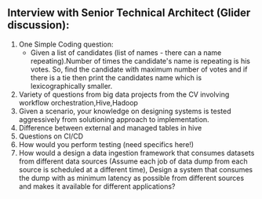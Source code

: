 ## Interview with Senior Technical Architect (Glider discussion):  
1. One Simple Coding question:
   - Given a list of candidates (list of names - there can a name repeating).Number of times the candidate's name is repeating is his votes. So, find the candidate with maximum number of votes and if there is a tie then print the candidates name which is lexicographically smaller.  
2. Variety of questions from big data projects from the CV involving workflow orchestration,Hive,Hadoop
3. Given a scenario, your knowledge on designing systems is tested aggressively from solutioning approach to implementation.
4. Difference between external and managed tables in hive
5. Questions on CI/CD
6. How would you perform testing (need specifics here!)
7. How would a design a data ingestion framework that consumes datasets from different data sources (Assume each job of data dump from each source is scheduled at a different time), Design a system that consumes the dump with as minimum latency as possible from different sources and makes it available for different applications?  
